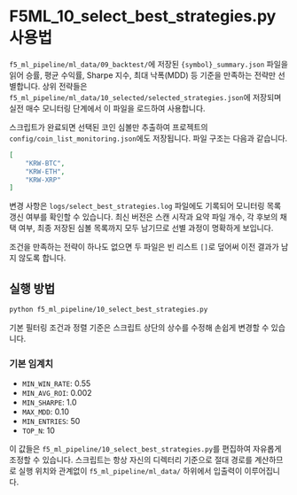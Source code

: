 # F5ML_10_select_best_strategies.py 사용법

`f5_ml_pipeline/ml_data/09_backtest/`에 저장된 `{symbol}_summary.json` 파일을 읽어
승률, 평균 수익률, Sharpe 지수, 최대 낙폭(MDD) 등 기준을 만족하는 전략만 선별합니다.
상위 전략들은 `f5_ml_pipeline/ml_data/10_selected/selected_strategies.json`에 저장되며
실전 매수 모니터링 단계에서 이 파일을 로드하여 사용합니다.

스크립트가 완료되면 선택된 코인 심볼만 추출하여
프로젝트의 `config/coin_list_monitoring.json`에도 저장됩니다.
파일 구조는 다음과 같습니다.

```json
[
    "KRW-BTC",
    "KRW-ETH",
    "KRW-XRP"
]
```

변경 사항은 `logs/select_best_strategies.log` 파일에도 기록되어
모니터링 목록 갱신 여부를 확인할 수 있습니다. 최신 버전은 스캔 시작과
요약 파일 개수, 각 후보의 채택 여부, 최종 저장된 심볼 목록까지 모두
남기므로 선별 과정이 명확하게 보입니다.

조건을 만족하는 전략이 하나도 없으면 두 파일은 빈 리스트 `[]`로 덮어써
이전 결과가 남지 않도록 합니다.

## 실행 방법
```bash
python f5_ml_pipeline/10_select_best_strategies.py
```

기본 필터링 조건과 정렬 기준은 스크립트 상단의 상수를 수정해 손쉽게 변경할 수 있습니다.

### 기본 임계치
- `MIN_WIN_RATE`: 0.55
- `MIN_AVG_ROI`: 0.002
- `MIN_SHARPE`: 1.0
- `MAX_MDD`: 0.10
- `MIN_ENTRIES`: 50
- `TOP_N`: 10

이 값들은 `f5_ml_pipeline/10_select_best_strategies.py`를 편집하여 자유롭게 조정할 수 있습니다.
스크립트는 항상 자신의 디렉터리 기준으로 절대 경로를 계산하므로 실행 위치와 관계없이 `f5_ml_pipeline/ml_data/` 하위에서 입출력이 이루어집니다.
